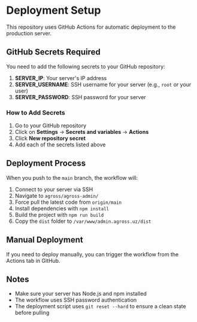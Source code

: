 # Deployment Setup

This repository uses GitHub Actions for automatic deployment to the production server.

## GitHub Secrets Required

You need to add the following secrets to your GitHub repository:

1. **SERVER_IP**: Your server's IP address
2. **SERVER_USERNAME**: SSH username for your server (e.g., `root` or your user)
3. **SERVER_PASSWORD**: SSH password for your server

### How to Add Secrets

1. Go to your GitHub repository
2. Click on **Settings** → **Secrets and variables** → **Actions**
3. Click **New repository secret**
4. Add each of the secrets listed above

## Deployment Process

When you push to the `main` branch, the workflow will:

1. Connect to your server via SSH
2. Navigate to `agross/agross-admin/`
3. Force pull the latest code from `origin/main`
4. Install dependencies with `npm install`
5. Build the project with `npm run build`
6. Copy the `dist` folder to `/var/www/admin.agross.uz/dist`

## Manual Deployment

If you need to deploy manually, you can trigger the workflow from the Actions tab in GitHub.

## Notes

- Make sure your server has Node.js and npm installed
- The workflow uses SSH password authentication
- The deployment script uses `git reset --hard` to ensure a clean state before pulling
